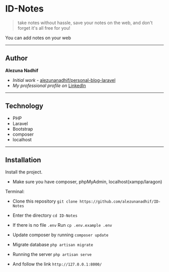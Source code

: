 # ID-Notes

> take notes without hassle, save your notes on the web, and don't forget it's all free for you!

You can add notes on your web

---
## Author

**Alezuna Nadhif** 
* *Initial work* - [alezunanadhif/personal-blog-laravel](https://github.com/alezunanadhif/ID-Notes)
* *My professional profile on* [LinkedIn](https://www.linkedin.com/in/alezunanadhif/)

___
## Technology

- PHP
- Laravel
- Bootstrap
- composer
- localhost


___
## Installation

Install the project.

- Make sure you have composer, phpMyAdmin, localhost(xampp/laragon)

Terminal:

- Clone this repository `git clone https://github.com/alezunanadhif/ID-Notes`

- Enter the directory `cd ID-Notes`

- If there is no file `.env` Run `cp .env.example .env`

- Update composer by running `composer update`

- Migrate database `php artisan migrate`

- Running the server `php artisan serve`

- And follow the link `http://127.0.0.1:8000/`